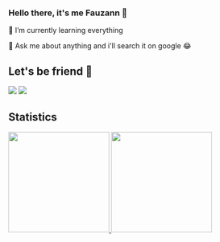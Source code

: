 ### Hello there, it's me Fauzann 👋
🌱 I’m currently learning everything 

💬 Ask me about anything and i'll search it on google 😂

## Let's be friend 👋
  <a href= "https://www.instagram.com/fauzannursalma/"><img src="https://img.icons8.com/dusk/48/000000/instagram.png"/></a>
  <a href= "https://www.linkedin.com/in/fauzannursalma/"><img src="https://img.icons8.com/dusk/48/000000/linkedin.png"/></a>


## Statistics
<a href="https://github.com/gilangadhan">
  <img height="200em" src="https://github-readme-stats.vercel.app/api/top-langs/?username=fauzannursalma&show_icons=true&title_color=fff&icon_color=79ff97&text_color=9f9f9f&bg_color=151515"/>
  <img height="200em" src="https://github-readme-stats.vercel.app/api/?username=fauzannursalma&show_icons=true&title_color=fff&icon_color=79ff97&text_color=9f9f9f&bg_color=151515"/>
</a>

<!-- ![Top Langs](https://github-readme-stats.vercel.app/api/top-langs/?username=fauzannursalma&show_icons=true&title_color=fff&icon_color=79ff97&text_color=9f9f9f&bg_color=151515)
![Anurag's GitHub stats](https://github-readme-stats.vercel.app/api/?username=fauzannursalma&show_icons=true&title_color=fff&icon_color=79ff97&text_color=9f9f9f&bg_color=151515)
<!-- (https://github.com/anuraghazra/github-readme-stats) -->
